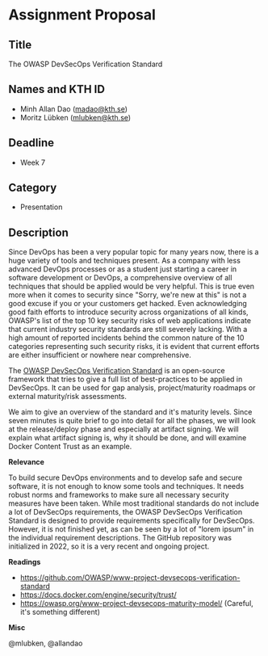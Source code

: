 # Assignment Proposal

## Title

The OWASP DevSecOps Verification Standard

## Names and KTH ID

  - Minh Allan Dao (madao@kth.se)
  - Moritz Lübken (mlubken@kth.se)

## Deadline

- Week 7

## Category

- Presentation

## Description

Since DevOps has been a very popular topic for many years now, there is a huge variety of tools and techniques present.
As a company with less advanced DevOps processes or as a student just starting a career in software development or DevOps,
a comprehensive overview of all techniques that should be applied would be very helpful. This is true even more when it
comes to security since "Sorry, we're new at this" is not a good excuse if you or your customers get hacked. Even acknowledging good faith efforts to introduce security across organizations of all kinds, OWASP's list of the top 10 key security risks of web applications indicate that current industry security standards are still severely lacking. With a high amount of reported incidents behind the common nature of the 10 categories representing such security risks, it is evident that current efforts are either insufficient or nowhere near comprehensive.

The [OWASP DevSecOps Verification Standard](https://github.com/OWASP/www-project-devsecops-verification-standard) is an open-source framework that tries to give a full list of best-practices to be applied
in DevSecOps. It can be used for gap analysis, project/maturity roadmaps or external maturity/risk assessments.

We aim to give an overview of the standard and it's maturity levels. Since seven minutes is quite brief to go into detail
for all the phases, we will look at the release/deploy phase and especially at artifact signing. We will explain what artifact signing
is, why it should be done, and will examine Docker Content Trust as an example.

**Relevance**

To build secure DevOps environments and to develop safe and secure software, it is not enough to know some tools and techniques.
It needs robust norms and frameworks to make sure all necessary security measures have been taken.
While most traditional standards do not include a lot of DevSecOps requirements, the OWASP DevSecOps Verification Standard is designed
to provide requirements specifically for DevSecOps. However, it is not finished yet, as can be seen by a lot of "lorem ipsum" in the individual
requirement descriptions. The GitHub repository was initialized in 2022, so it is a very recent and ongoing project.

**Readings**
- https://github.com/OWASP/www-project-devsecops-verification-standard
- https://docs.docker.com/engine/security/trust/
- https://owasp.org/www-project-devsecops-maturity-model/ (Careful, it's something different)

**Misc**

@mlubken, @allandao